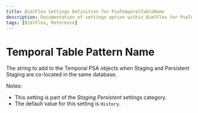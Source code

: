 ```yaml
---
title: BimlFlex Settings Definition for PsaTemporalTableName
description: Documentation of settings option within BimlFlex for PsaTemporalTableName
tags: [BimlFlex, Reference]
---
```


# Temporal Table Pattern Name

The string to add to the Temporal PSA objects when Staging and Persistent Staging are co-located in the same database.

Notes:

* This setting is part of the *Staging Persistent* settings category.
* The default value for this setting is `History`.
